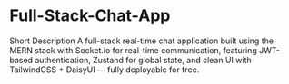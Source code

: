 # Full-Stack-Chat-App
Short Description A full-stack real-time chat application built using the MERN stack with Socket.io for real-time communication, featuring JWT-based authentication, Zustand for global state, and clean UI with TailwindCSS + DaisyUI — fully deployable for free.
